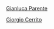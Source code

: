 [Gianluca Parente](http://apily.io/slidify?md=raw.github.com/cvdlab-bio/webvisual/master/slides/2013-04-18/individuals/parente.md)

[Giorgio Cerrito](http://apily.io/slidify?md=https://raw.github.com/cvdlab-bio/webvisual/master/slides/2013-04-18/individuals/cerrito.md)